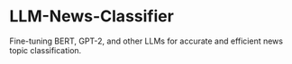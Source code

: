 # LLM-News-Classifier
Fine-tuning BERT, GPT-2, and other LLMs for accurate and efficient news topic classification.

